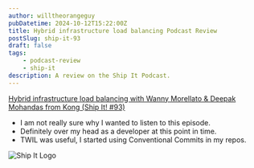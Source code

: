 ```yaml
---
author: willtheorangeguy
pubDatetime: 2024-10-12T15:22:00Z
title: Hybrid infrastructure load balancing Podcast Review
postSlug: ship-it-93
draft: false
tags:
    - podcast-review
    - ship-it
description: A review on the Ship It Podcast.
---
```


[Hybrid infrastructure load balancing with Wanny Morellato &amp; Deepak Mohandas from Kong (Ship It! #93)](https://changelog.com/shipit/93)

- I am not really sure why I wanted to listen to this episode.
- Definitely over my head as a developer at this point in time.
- TWIL was useful, I started using Conventional Commits in my repos.

![Ship It Logo](https://is1-ssl.mzstatic.com/image/thumb/Podcasts125/v4/54/d0/5c/54d05c17-2bf4-502e-f1d3-78374cf66650/mza_8872269324412302291.png/300x300bb.webp)
